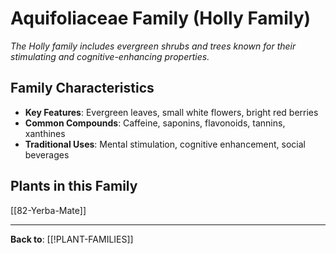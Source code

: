 # Aquifoliaceae Family (Holly Family)

*The Holly family includes evergreen shrubs and trees known for their stimulating and cognitive-enhancing properties.*

## Family Characteristics
- **Key Features**: Evergreen leaves, small white flowers, bright red berries
- **Common Compounds**: Caffeine, saponins, flavonoids, tannins, xanthines
- **Traditional Uses**: Mental stimulation, cognitive enhancement, social beverages

## Plants in this Family

[[82-Yerba-Mate]]

---

**Back to**: [[!PLANT-FAMILIES]]